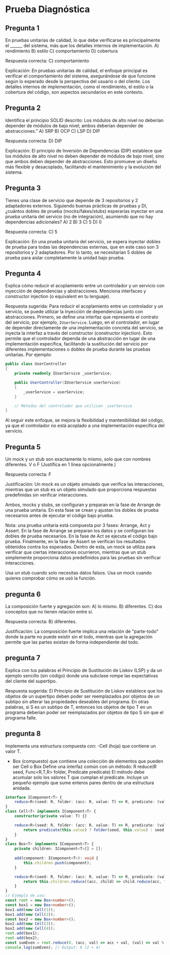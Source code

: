 # Prueba Diagnóstica

## Pregunta 1

En pruebas unitarias de calidad, lo que debe verificarse es principalmente el ______
del sistema, más que los detalles internos de implementación. A) rendimiento B)
estilo C) comportamiento D) cobertura

Respuesta correcta: C) comportamiento

Explicación: En pruebas unitarias de calidad, el enfoque principal es verificar el comportamiento del sistema, asegurándose de que funcione según lo esperado desde la perspectiva del usuario o del cliente. Los detalles internos de implementación, como el rendimiento, el estilo o la cobertura del código, son aspectos secundarios en este contexto.

## Pregunta 2

Identifica el principio SOLID descrito: Los módulos de alto nivel no deberían
depender de módulos de bajo nivel; ambos deberían depender de abstracciones.”
A) SRP B) OCP C) LSP D) DIP

Respuesta correcta: D) DIP

Explicación: El principio de Inversión de Dependencias (DIP) establece que los módulos de alto nivel no deben depender de módulos de bajo nivel, sino que ambos deben depender de abstracciones. Esto promueve un diseño más flexible y desacoplado, facilitando el mantenimiento y la evolución del sistema.

## Pregunta 3

Tienes una clase de servicio que depende de 3 repositorios y 2 adaptadores
externos. Siguiendo buenas prácticas de pruebas y DI, ¿cuántos dobles de prueba
(mocks/fakes/stubs) esperarías inyectar en una prueba unitaria del servicio (no de
integración), asumiendo que no hay dependencias adicionales? A) 2 B) 3 C) 5 D)
0

Respuesta correcta: C) 5

Explicación: En una prueba unitaria del servicio, se espera inyectar dobles de prueba para todas las dependencias externas, que en este caso son 3 repositorios y 2 adaptadores. Por lo tanto, se necesitarían 5 dobles de prueba para aislar completamente la unidad bajo prueba.

## Pregunta 4

Explica cómo reducir el acoplamiento entre un controlador y un servicio con
inyección de dependencias y abstracciones. Menciona interfaces y constructor
injection (o equivalent en tu lenguaje).

Respuesta sugerida: Para reducir el acoplamiento entre un controlador y un servicio, se puede utilizar la inyección de dependencias junto con abstracciones. Primero, se define una interfaz que representa el contrato del servicio, por ejemplo, `IUserService`. Luego, en el controlador, en lugar de depender directamente de una implementación concreta del servicio, se inyecta la interfaz a través del constructor (constructor injection). Esto permite que el controlador dependa de una abstracción en lugar de una implementación específica, facilitando la sustitución del servicio por diferentes implementaciones o dobles de prueba durante las pruebas unitarias. Por ejemplo:

```csharp
public class UserController
{
    private readonly IUserService _userService;

    public UserController(IUserService userService)
    {
        _userService = userService;
    }

    // Métodos del controlador que utilizan _userService
}
```

Al seguir este enfoque, se mejora la flexibilidad y mantenibilidad del código, ya que el controlador no está acoplado a una implementación específica del servicio.

## Pregunta 5

Un mock y un stub son exactamente lo mismo, solo que con nombres diferentes. V o F (Justifica en 1 línea opcionalmente.)

Respuesta correcta: F

Justificación: Un mock es un objeto simulado que verifica las interacciones, mientras que un stub es un objeto simulado que proporciona respuestas predefinidas sin verificar interacciones.

Ambos, mocks y stubs, se configuran y preparan en la fase de Arrange de una prueba unitaria. En esta fase se crean y ajustan los dobles de prueba necesarios antes de ejecutar el código bajo prueba.

Nota: una prueba unitaria está compuesta por 3 fases: Arrange, Act y Assert. En la fase de Arrange se preparan los datos y se configuran los dobles de prueba necesarios. En la fase de Act se ejecuta el código bajo prueba. Finalmente, en la fase de Assert se verifican los resultados obtenidos contra los esperados. Dentro de esta, un mock se utiliza para verificar que ciertas interacciones ocurrieron, mientras que un stub simplemente proporciona datos predefinidos para las pruebas sin verificar interacciones.

Usa un stub cuando solo necesitas datos falsos.
Usa un mock cuando quieres comprobar cómo se usó la función.

## pregunta 6

La composición fuerte y agregación son: A) lo mismo. B) diferentes. C) dos conceptos que no tienen relación entre sí.

Respuesta correcta: B) diferentes.

Justificación: La composición fuerte implica una relación de "parte-todo" donde la parte no puede existir sin el todo, mientras que la agregación permite que las partes existan de forma independiente del todo.

## pregunta 7

Explica con tus palabras el Principio de Sustitución de Liskov (LSP) y da un ejemplo sencillo (sin código) donde una subclase rompe las expectativas del cliente del supertipo. 

Respuesta sugerida: El Principio de Sustitución de Liskov establece que los objetos de un supertipo deben poder ser reemplazados por objetos de un subtipo sin alterar las propiedades deseables del programa. En otras palabras, si S es un subtipo de T, entonces los objetos de tipo T en un programa deberían poder ser reemplazados por objetos de tipo S sin que el programa falle.

## pregunta 8

Implementa una estructura compuesta con:
-Cell<T> (hoja) que contiene un valor T.

- Box<T> (compuesto) que contiene una colección de elementos que pueden ser Cell<T> o Box<T> Define una interfaz común con un método:
    R reduce(R seed, Func<R,T,R> folder, Predicate<T> predicate)
El método debe acumular solo los valores T que cumplan el predicate. Incluye un pequeño ejemplo que sume enteros pares dentro de una estructura anidada.

```typescript
interface IComponent<T> {
    reduce<R>(seed: R, folder: (acc: R, value: T) => R, predicate: (value: T) => boolean): R;
}
class Cell<T> implements IComponent<T> {
    constructor(private value: T) {}

    reduce<R>(seed: R, folder: (acc: R, value: T) => R, predicate: (value: T) => boolean): R {
        return predicate(this.value) ? folder(seed, this.value) : seed;
    }
}
class Box<T> implements IComponent<T> {
    private children: IComponent<T>[] = [];
  
    add(component: IComponent<T>): void {
        this.children.push(component);
    }

    reduce<R>(seed: R, folder: (acc: R, value: T) => R, predicate: (value: T) => boolean): R {
        return this.children.reduce((acc, child) => child.reduce(acc, folder, predicate), seed);
    }
}
// Ejemplo de uso:
const root = new Box<number>();
const box1 = new Box<number>();
box1.add(new Cell(1));
box1.add(new Cell(2));
const box2 = new Box<number>();
box2.add(new Cell(3));
box2.add(new Cell(4));
root.add(box1);
root.add(box2);
const sumEven = root.reduce(0, (acc, val) => acc + val, (val) => val % 2 === 0);
console.log(sumEven); // Output: 6 (2 + 4)
```
